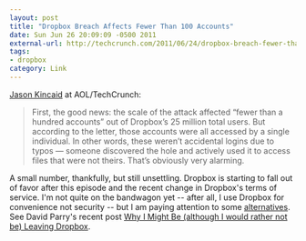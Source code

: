 ```yaml
---
layout: post
title: "Dropbox Breach Affects Fewer Than 100 Accounts"
date: Sun Jun 26 20:09:09 -0500 2011
external-url: http://techcrunch.com/2011/06/24/dropbox-breach-fewer-than-100-accounts-affected-but-one-person-actively-exploited-it/
tags:
- dropbox
category: Link
---
```

[Jason Kincaid](http://techcrunch.com/2011/06/24/dropbox-breach-fewer-than-100-accounts-affected-but-one-person-actively-exploited-it/) at AOL/TechCrunch:

> First, the good news: the scale of the attack affected “fewer than a hundred accounts” out of Dropbox’s 25 million total users. But according to the letter, those accounts were all accessed by a single individual. In other words, these weren’t accidental logins due to typos — someone discovered the hole and actively used it to access files that were not theirs. That’s obviously very alarming.

A small number, thankfully, but still unsettling. Dropbox is starting to fall out of favor after this episode and the recent change in Dropbox's terms of service. I'm not quite on the bandwagon yet -- after all, I use Dropbox for convenience not security -- but I am paying attention to some [alternatives](https://spideroak.com/). See David Parry's recent post [Why I Might Be (although I would rather not be) Leaving Dropbox](http://academhack.outsidethetext.com/home/2011/why-i-might-be-although-i-would-rather-not-leaving-dropbox/).
